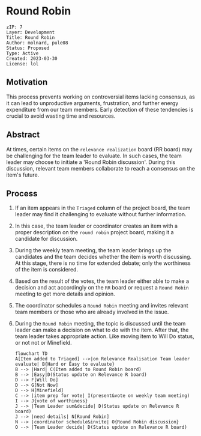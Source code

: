 # Round Robin

```
zIP: 7
Layer: Development
Title: Round Robin
Author: molnard, pule08
Status: Proposed
Type: Active
Created: 2023-03-30
License: lol
```


## Motivation 

This process prevents working on controversial items lacking consensus, as it can lead to unproductive arguments, frustration, and further energy expenditure from our team members. Early detection of these tendencies is crucial to avoid wasting time and resources.

## Abstract 

At times, certain items on the `relevance realization` board (RR board) may be challenging for the team leader to evaluate. In such cases, the team leader may choose to initiate a 'Round Robin discussion'. During this discussion, relevant team members collaborate to reach a consensus on the item's future.

## Process

1. If an item appears in the `Triaged` column of the project board, the team leader may find it challenging to evaluate without further information. 
2. In this case, the team leader or coordinator creates an item with a proper description on the `round robin` project board, making it a candidate for discussion.
3. During the weekly team meeting, the team leader brings up the candidates and the team decides whether the item is worth discussing. At this stage, there is no time for extended debate; only the worthiness of the item is considered.
4. Based on the result of the votes, the team leader either able to make a decision and act accordingly on the `RR` board or request a `Round Robin` meeting to get more details and opinion.
5. The coordinator schedules a `Round Robin` meeting and invites relevant team members or those who are already involved in the issue.
6. During the `Round Robin` meeting, the topic is discussed until the team leader can make a decision on what to do with the item. After that, the team leader takes appropriate action. Like moving item to Will Do status, or not not or Minefield. 




    ```mermaid
    flowchart TD
    A[Item added to Triaged] -->|on Relevance Realisation Team leader evaluate| B{Hard or Easy to evaluate}
    B --> |Hard| C(Item added to Round Robin board)
    B --> |Easy|D(Status update on Relevance R board)
    D --> F[Will Do]
    D --> G[Not Now]
    D --> H[Minefield]
    C --> |item prep for vote| I(present&vote on weekly team meeting)
    I --> J{vote of worthiness}
    J --> |Team Leader sum&decide| D(Status update on Relevance R board)
    J --> |need details| N[Round Robin]
    N --> |coordinator schedule&invite| O{Round Robin discussion}
    O --> |Team Leader decide| D(Status update on Relevance R board)
    ```
    
    
